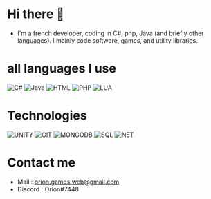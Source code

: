 # Hi there 👋
- I'm a french developer, coding in C#, php, Java (and briefly other languages). I mainly code software, games, and utility libraries.

# all languages I use
![C#](https://camo.githubusercontent.com/83d80658a9e1401f421b9cf5d55a026cd3e3c5664958c6e9f5243dad95636c54/68747470733a2f2f696d672e736869656c64732e696f2f62616467652f435f2532332532302d2532333233393132302e7376673f267374796c653d666f722d7468652d6261646765266c6f676f3d63253242253242266c6f676f436f6c6f723d7768697465)        ![Java](https://camo.githubusercontent.com/19f686ee7be9e84e002135a16411658939d431a3f6c7f513498ff2d1e511b5b9/68747470733a2f2f696d672e736869656c64732e696f2f62616467652f6a6176612d2532334544384230302e7376673f267374796c653d666f722d7468652d6261646765266c6f676f3d6a617661266c6f676f436f6c6f723d7768697465)  ![HTML](https://camo.githubusercontent.com/5d3b0191832237fcbfc6d4497524e8bb547c6bfc9eafb738d5205c629d202067/68747470733a2f2f696d672e736869656c64732e696f2f62616467652f68746d6c352532302d2532334533344632362e7376673f267374796c653d666f722d7468652d6261646765266c6f676f3d68746d6c35266c6f676f436f6c6f723d7768697465)   ![PHP](https://camo.githubusercontent.com/6c74e2cbeaf8f414d3f1fac7f9e088ebfc0a28699cd61d844df2130b0dc2fb12/68747470733a2f2f696d672e736869656c64732e696f2f62616467652f7068702d2532333737374242342e7376673f267374796c653d666f722d7468652d6261646765266c6f676f3d706870266c6f676f436f6c6f723d7768697465) ![LUA](https://camo.githubusercontent.com/b09221b576e93ee3fb8445da1524505d7d4662e663bcb02d74116b3423713c6b/68747470733a2f2f696d672e736869656c64732e696f2f62616467652f6c75612d2532333243324437322e7376673f267374796c653d666f722d7468652d6261646765266c6f676f3d6c7561266c6f676f436f6c6f723d7768697465)

# Technologies
![UNITY](https://camo.githubusercontent.com/6e7fe579746af3b7ca0a6d882eb6a129171eaadcd1e29dba01e34d806b4502c4/68747470733a2f2f696d672e736869656c64732e696f2f62616467652f756e6974792532302d2532333130303030302e7376673f267374796c653d666f722d7468652d6261646765266c6f676f3d756e697479266c6f676f436f6c6f723d7768697465) ![GIT](https://camo.githubusercontent.com/22d1116e541b7b380161ed7c77ceb24e5e88a71acbec6d9dae7a5624b23a46fd/68747470733a2f2f696d672e736869656c64732e696f2f62616467652f6769742532302d2532334630353033332e7376673f267374796c653d666f722d7468652d6261646765266c6f676f3d676974266c6f676f436f6c6f723d7768697465) ![MONGODB](https://camo.githubusercontent.com/b38bbb1cba49a754ade66ca1ca45541ed07ab31a3b01166157f513b44fb35f70/68747470733a2f2f696d672e736869656c64732e696f2f62616467652f4d6f6e676f44422d2532333465613934622e7376673f267374796c653d666f722d7468652d6261646765266c6f676f3d6d6f6e676f6462266c6f676f436f6c6f723d7768697465) ![SQL](https://camo.githubusercontent.com/bc55a04ce5eca6af030a70a1dc1a889b1cd8f0ea8f5e245edcae1ed02334fa95/68747470733a2f2f696d672e736869656c64732e696f2f62616467652f6d7973716c2d6230363861382e7376673f7374796c653d666f722d7468652d6261646765266c6f676f3d6d7973716c266c6f676f436f6c6f723d7768697465) ![NET](https://camo.githubusercontent.com/51b15b468b386e68140c4d2b733ff1a430d4b75c7711e2f681ae03a8e40cd11b/68747470733a2f2f696d672e736869656c64732e696f2f62616467652f2e4e45542d2532333030353962332e7376673f267374796c653d666f722d7468652d6261646765)

# Contact me
- Mail : orion.games.web@gmail.com
- Discord : Orion#7448
